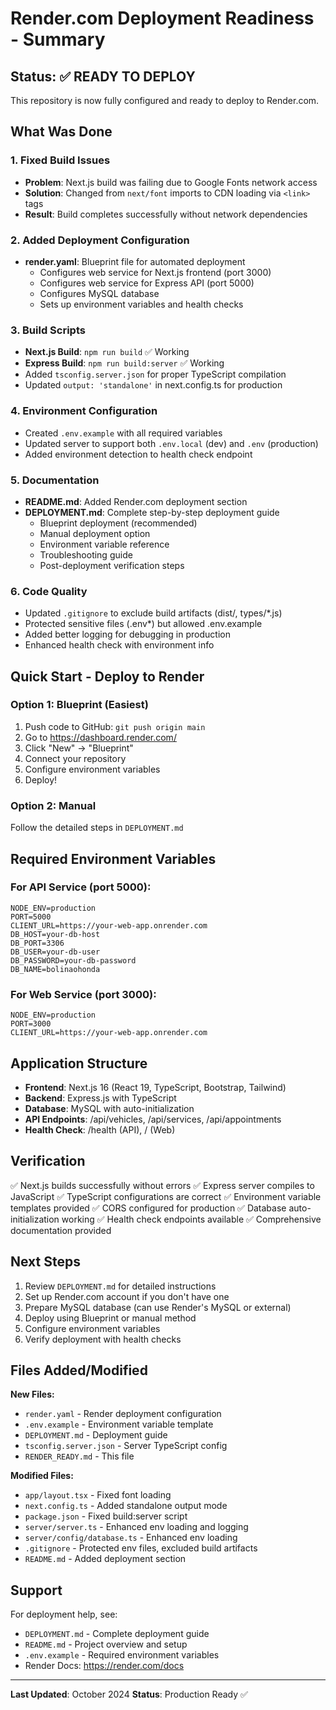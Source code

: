 # Render.com Deployment Readiness - Summary

## Status: ✅ READY TO DEPLOY

This repository is now fully configured and ready to deploy to Render.com.

## What Was Done

### 1. Fixed Build Issues
- **Problem**: Next.js build was failing due to Google Fonts network access
- **Solution**: Changed from `next/font` imports to CDN loading via `<link>` tags
- **Result**: Build completes successfully without network dependencies

### 2. Added Deployment Configuration
- **render.yaml**: Blueprint file for automated deployment
  - Configures web service for Next.js frontend (port 3000)
  - Configures web service for Express API (port 5000)
  - Configures MySQL database
  - Sets up environment variables and health checks

### 3. Build Scripts
- **Next.js Build**: `npm run build` ✅ Working
- **Express Build**: `npm run build:server` ✅ Working
- Added `tsconfig.server.json` for proper TypeScript compilation
- Updated `output: 'standalone'` in next.config.ts for production

### 4. Environment Configuration
- Created `.env.example` with all required variables
- Updated server to support both `.env.local` (dev) and `.env` (production)
- Added environment detection to health check endpoint

### 5. Documentation
- **README.md**: Added Render.com deployment section
- **DEPLOYMENT.md**: Complete step-by-step deployment guide
  - Blueprint deployment (recommended)
  - Manual deployment option
  - Environment variable reference
  - Troubleshooting guide
  - Post-deployment verification steps

### 6. Code Quality
- Updated `.gitignore` to exclude build artifacts (dist/, types/*.js)
- Protected sensitive files (.env*) but allowed .env.example
- Added better logging for debugging in production
- Enhanced health check with environment info

## Quick Start - Deploy to Render

### Option 1: Blueprint (Easiest)
1. Push code to GitHub: `git push origin main`
2. Go to https://dashboard.render.com/
3. Click "New" → "Blueprint"
4. Connect your repository
5. Configure environment variables
6. Deploy!

### Option 2: Manual
Follow the detailed steps in `DEPLOYMENT.md`

## Required Environment Variables

### For API Service (port 5000):
```
NODE_ENV=production
PORT=5000
CLIENT_URL=https://your-web-app.onrender.com
DB_HOST=your-db-host
DB_PORT=3306
DB_USER=your-db-user
DB_PASSWORD=your-db-password
DB_NAME=bolinaohonda
```

### For Web Service (port 3000):
```
NODE_ENV=production
PORT=3000
CLIENT_URL=https://your-web-app.onrender.com
```

## Application Structure

- **Frontend**: Next.js 16 (React 19, TypeScript, Bootstrap, Tailwind)
- **Backend**: Express.js with TypeScript
- **Database**: MySQL with auto-initialization
- **API Endpoints**: /api/vehicles, /api/services, /api/appointments
- **Health Check**: /health (API), / (Web)

## Verification

✅ Next.js builds successfully without errors
✅ Express server compiles to JavaScript
✅ TypeScript configurations are correct
✅ Environment variable templates provided
✅ CORS configured for production
✅ Database auto-initialization working
✅ Health check endpoints available
✅ Comprehensive documentation provided

## Next Steps

1. Review `DEPLOYMENT.md` for detailed instructions
2. Set up Render.com account if you don't have one
3. Prepare MySQL database (can use Render's MySQL or external)
4. Deploy using Blueprint or manual method
5. Configure environment variables
6. Verify deployment with health checks

## Files Added/Modified

**New Files:**
- `render.yaml` - Render deployment configuration
- `.env.example` - Environment variable template
- `DEPLOYMENT.md` - Deployment guide
- `tsconfig.server.json` - Server TypeScript config
- `RENDER_READY.md` - This file

**Modified Files:**
- `app/layout.tsx` - Fixed font loading
- `next.config.ts` - Added standalone output mode
- `package.json` - Fixed build:server script
- `server/server.ts` - Enhanced env loading and logging
- `server/config/database.ts` - Enhanced env loading
- `.gitignore` - Protected env files, excluded build artifacts
- `README.md` - Added deployment section

## Support

For deployment help, see:
- `DEPLOYMENT.md` - Complete deployment guide
- `README.md` - Project overview and setup
- `.env.example` - Required environment variables
- Render Docs: https://render.com/docs

---

**Last Updated**: October 2024
**Status**: Production Ready ✅
